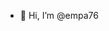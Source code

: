 - 👋 Hi, I’m @empa76

<!---
empa76/empa76 is a ✨ special ✨ repository because its `README.md` (this file) appears on your GitHub profile.
You can click the Preview link to take a look at your changes.
--->
